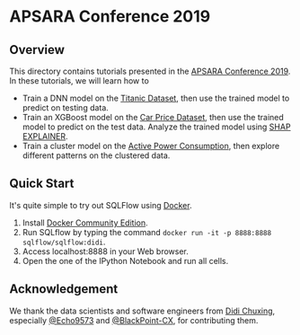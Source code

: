 # APSARA Conference 2019

## Overview

This directory contains tutorials presented in the [APSARA Conference 2019](https://www.alibabacloud.com/apsara-conference-2019). In these tutorials, we will learn how to

- Train a DNN model on the [Titanic Dataset](https://www.kaggle.com/c/titanic), then use the trained model to predict on testing data.
- Train an XGBoost model on the [Car Price Dataset](https://www.kaggle.com/c/titanic), then use the trained model to predict on the test data. Analyze the trained model using [SHAP EXPLAINER](https://github.com/slundberg/shap).
- Train a cluster model on the [Active Power Consumption](https://www.kaggle.com/uciml/electric-power-consumption-data-set), then explore different patterns on the clustered data.

## Quick Start

It's quite simple to try out SQLFlow using [Docker](https://docs.docker.com/).

1. Install [Docker Community Edition](https://docs.docker.com/install/).
2. Run SQLflow by typing the command `docker run -it -p 8888:8888 sqlflow/sqlflow:didi`.
3. Access localhost:8888 in your Web browser.
4. Open the one of the IPython Notebook and run all cells.

## Acknowledgement

We thank the data scientists and software engineers from [Didi Chuxing](https://www.didiglobal.com/), especially [@Echo9573](https://github.com/Echo9573) and [@BlackPoint-CX](https://github.com/BlackPoint-CX), for contributing them.
